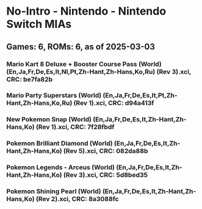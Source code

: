# No-Intro - Nintendo - Nintendo Switch MIAs
## Games: 6, ROMs: 6, as of 2025-03-03

### Mario Kart 8 Deluxe + Booster Course Pass (World) (En,Ja,Fr,De,Es,It,Nl,Pt,Zh-Hant,Zh-Hans,Ko,Ru) (Rev 3).xci, CRC: be7fa82b
### Mario Party Superstars (World) (En,Ja,Fr,De,Es,It,Pt,Zh-Hant,Zh-Hans,Ko,Ru) (Rev 1).xci, CRC: d94a413f
### New Pokemon Snap (World) (En,Ja,Fr,De,Es,It,Zh-Hant,Zh-Hans,Ko) (Rev 1).xci, CRC: 7f28fbdf
### Pokemon Brilliant Diamond (World) (En,Ja,Fr,De,Es,It,Zh-Hant,Zh-Hans,Ko) (Rev 5).xci, CRC: 082da88b
### Pokemon Legends - Arceus (World) (En,Ja,Fr,De,Es,It,Zh-Hant,Zh-Hans,Ko) (Rev 3).xci, CRC: 5d8bed35
### Pokemon Shining Pearl (World) (En,Ja,Fr,De,Es,It,Zh-Hant,Zh-Hans,Ko) (Rev 2).xci, CRC: 8a3088fc
